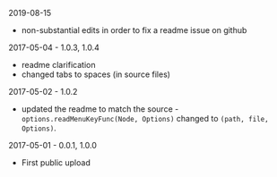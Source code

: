 
2019-08-15
* non-substantial edits in order to fix
  a readme issue on github

2017-05-04 - 1.0.3, 1.0.4
* readme clarification
* changed tabs to spaces (in source files)

2017-05-02 - 1.0.2
* updated the readme to match the source -
  `options.readMenuKeyFunc(Node, Options)`
  changed to `(path, file, Options)`.

2017-05-01 - 0.0.1, 1.0.0
 * First public upload
